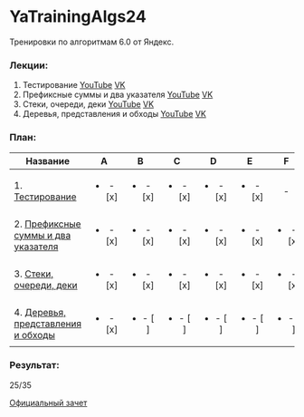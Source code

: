 # YaTrainingAlgs24
Тренировки по алгоритмам 6.0 от Яндекс.

### Лекции:

1. Тестирование [YouTube](https://www.youtube.com/watch?v=c67zB3FWLOs&t=2015s&ab_channel=Young%26%26Yandex) [VK](https://vk.com/video/@young_and_yandex?z=video-220652761_456239269%2Fpl_-220652761_-2)
2. Префиксные суммы и два указателя [YouTube](https://www.youtube.com/live/B4uP6igiVNU) [VK](https://vk.com/video-220652761_456239273)
3. Стеки, очереди, деки [YouTube](https://www.youtube.com/live/km0E_i8Dtso) [VK](https://vk.com/video/@young_and_yandex?z=video-220652761_456239277%2Fpl_-220652761_-2)
4. Деревья, представления и обходы [YouTube](https://www.youtube.com/live/O9ffppQ05-c) [VK](https://vk.com/video-220652761_456239283)

### План:

| Название |            A             |            B             |            C             |            D             |            E             |            F             |            G             |            H             |            I             |            J             |
| ------------- |:------------------------:|:------------------------:|:------------------------:|:------------------------:|:------------------------:|:------------------------:|:------------------------:|:------------------------:|:------------------------:|:------------------------:|
| 1. [Тестирование](https://contest.yandex.ru/contest/66792/enter/) | <ul><li>- [x] </li></ul> | <ul><li>- [x] </li></ul> | <ul><li>- [x] </li></ul> | <ul><li>- [x] </li></ul> | <ul><li>- [x] </li></ul> |            -             |            -             |            -             |            -             |            -             |
| 2. [Префиксные суммы и два указателя](https://contest.yandex.ru/contest/66793/enter/) | <ul><li>- [x] </li></ul> | <ul><li>- [x] </li></ul> | <ul><li>- [x] </li></ul> | <ul><li>- [x] </li></ul> | <ul><li>- [x] </li></ul> | <ul><li>- [x] </li></ul> | <ul><li>- [x] </li></ul> | <ul><li>- [x] </li></ul> | <ul><li>- [x] </li></ul> | <ul><li>- [x] </li></ul> |
| 3. [Стеки, очереди, деки](https://contest.yandex.ru/contest/66794/enter/) | <ul><li>- [x] </li></ul> | <ul><li>- [x] </li></ul> | <ul><li>- [x] </li></ul> | <ul><li>- [x] </li></ul> | <ul><li>- [x] </li></ul> | <ul><li>- [x] </li></ul> | <ul><li>- [x] </li></ul> | <ul><li>- [x] </li></ul> | <ul><li>- [x] </li></ul> | <ul><li>- [x] </li></ul> |
| 4. [Деревья, представления и обходы](https://contest.yandex.ru/contest/66795/enter/) | <ul><li>- [x] </li></ul> | <ul><li>- [ ] </li></ul> | <ul><li>- [ ] </li></ul> | <ul><li>- [ ] </li></ul> | <ul><li>- [ ] </li></ul> | <ul><li>- [ ] </li></ul> | <ul><li>- [ ] </li></ul> | <ul><li>- [ ] </li></ul> | <ul><li>- [ ] </li></ul> | <ul><li>- [ ] </li></ul> |

### Результат:
25/35

[Официальный зачет](https://)